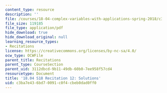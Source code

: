 ```yaml
---
content_type: resource
description: ''
file: /courses/18-04-complex-variables-with-applications-spring-2018/c3ba7e436bd70091c0f4cbeb0dad0ff0_MIT18_04S18_Recit12-solutions.pdf
file_size: 119185
file_type: application/pdf
hide_download: true
hide_download_original: null
learning_resource_types:
- Recitations
license: https://creativecommons.org/licenses/by-nc-sa/4.0/
ocw_type: OCWFile
parent_title: Recitations
parent_type: CourseSection
parent_uid: 3112dbcd-9b11-49db-60b0-7ee958f57cd4
resourcetype: Document
title: '18.04 S18 Recitation 12: Solutions'
uid: c3ba7e43-6bd7-0091-c0f4-cbeb0dad0ff0
---
```

